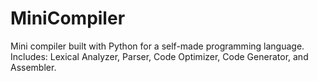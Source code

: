# MiniCompiler
Mini compiler built with Python for a self-made programming language. Includes: Lexical Analyzer, Parser, Code Optimizer, Code Generator, and Assembler.
